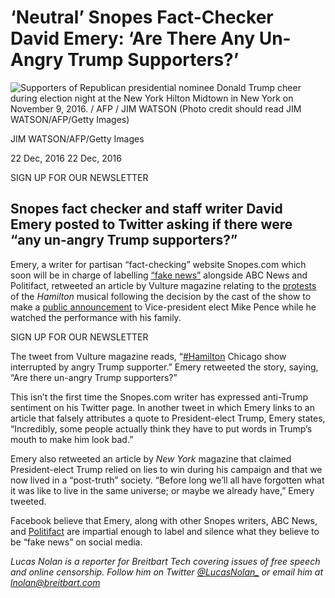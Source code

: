 # ‘Neutral’ Snopes Fact-Checker David Emery: ‘Are There Any Un-Angry Trump Supporters?’

![Supporters of Republican presidential nominee Donald Trump cheer during election night at the New York Hilton Midtown in New York on November 9, 2016. / AFP / JIM WATSON (Photo credit should read JIM WATSON/AFP/Getty Images)]

JIM WATSON/AFP/Getty Images

22 Dec, 2016 22 Dec, 2016

SIGN UP FOR OUR NEWSLETTER

## Snopes fact checker and staff writer David Emery posted to Twitter asking if there were “any un-angry Trump supporters?”

Emery, a writer for partisan “fact-checking” website Snopes.com which soon will be in charge of labelling [“fake news”] alongside ABC News and Politifact, retweeted an article by Vulture magazine relating to the [protests] of the *Hamilton* musical following the decision by the cast of the show to make a [public announcement] to Vice-president elect Mike Pence while he watched the performance with his family.

SIGN UP FOR OUR NEWSLETTER

The tweet from Vulture magazine reads, “[\#Hamilton] Chicago show interrupted by angry Trump supporter.” Emery retweeted the story, saying, “Are there un-angry Trump supporters?”

This isn’t the first time the Snopes.com writer has expressed anti-Trump sentiment on his Twitter page. In another tweet in which Emery links to an article that falsely attributes a quote to President-elect Trump, Emery states, “Incredibly, some people actually think they have to put words in Trump’s mouth to make him look bad.”

Emery also retweeted an article by *New York* magazine that claimed President-elect Trump relied on lies to win during his campaign and that we now lived in a “post-truth” society. “Before long we’ll all have forgotten what it was like to live in the same universe; or maybe we already have,” Emery tweeted.

Facebook believe that Emery, along with other Snopes writers, ABC News, and [Politifact] are impartial enough to label and silence what they believe to be “fake news” on social media.

*Lucas Nolan is a reporter for Breitbart Tech covering issues of free speech and online censorship. Follow him on Twitter* [*@LucasNolan\_*] *or email him at* [*lnolan@breitbart.com*]

  [Supporters of Republican presidential nominee Donald Trump cheer during election night at the New York Hilton Midtown in New York on November 9, 2016. / AFP / JIM WATSON (Photo credit should read JIM WATSON/AFP/Getty Images)]: http://media.breitbart.com/media/2016/11/GettyImages-621866810-640x480.jpg
  [“fake news”]: http://www.breitbart.com/tech/2016/12/15/facebook-introduce-warning-labels-stories-deemed-fake-news/
  [protests]: http://www.breitbart.com/big-hollywood/2016/11/19/boycotthamilton-trends-hamilton-cast-members-harass-mike-pence/
  [public announcement]: http://www.breitbart.com/big-hollywood/2016/11/19/tolerance-hamilton-cast-lectures-mike-pence-broadway-stage/
  [\#Hamilton]: https://twitter.com/hashtag/Hamilton?src=hash
  [Politifact]: http://www.breitbart.com/tech/2016/12/16/flashback-weekly-standard-data-shows-politifact-has-it-out-for-republicans/
  [*@LucasNolan\_*]: http://twitter.com/lucasnolan_
  [*lnolan@breitbart.com*]: http://www.breitbart.com/wp-admin/blank
